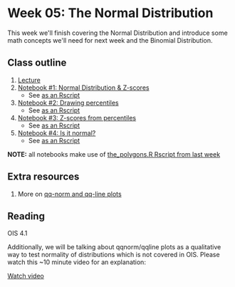 # Week 05: The Normal Distribution

This week we'll finish covering the Normal Distribution and introduce some math concepts we'll need for next week and the Binomial Distribution.

## Class outline
 
 1. [Lecture](lecture5_f2019_toupload.pdf)
 1. [Notebook #1: Normal Distribution & Z-scores](prep_notes_part1_week05_s2020_normalZscores.ipynb)
	* See [as an Rscript](Rscripts/prep_notes_part1_week05_s2020_normalZscores.R)
 1. [Notebook #2: Drawing percentiles](prep_notes_part2_week05_s2020_drawingPercentiles.ipynb)
	* See [as an Rscript](Rscripts/prep_notes_part2_week05_s2020_drawingPercentiles.R)
 1. [Notebook #3: Z-scores from percentiles](prep_notes_part3_week05_s2020_zscoresFromPercentiles.ipynb)
	* See [as an Rscript](Rscripts/prep_notes_part3_week05_s2020_zscoresFromPercentiles.R)
 1. [Notebook #4: Is it normal?](prep_notes_part4_week05_s2020_isItNormal.ipynb)
	* See [as an Rscript](Rscripts/prep_notes_part4_week05_s2020_isItNormal.R)

**NOTE:** all notebooks make use of [the_polygons.R Rscript from last week](../week04/plot_polygons.R)


## Extra resources

 1. More on [qq-norm and qq-line plots](https://data.library.virginia.edu/understanding-q-q-plots/)

## Reading

OIS 4.1

Additionally, we will be talking about qqnorm/qqline plots as a qualitative way to test normality of distributions which is not covered in OIS.  Please watch this ~10 minute video for an explanation:

[Watch video]("https://www.youtube.com/embed/smJBsZ4YQZw")
